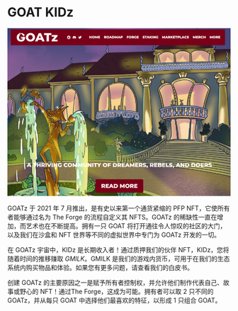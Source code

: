 # GOAT KIDz

![NFT](20220829105334.JPG)

GOATz 于 2021 年 7 月推出，是有史以来第一个通货紧缩的 PFP NFT，它使所有者能够通过名为 The Forge 的流程自定义其 NFTS。GOATz 的稀缺性一直在增加，而艺术也在不断提高。拥有一只 GOAT 将打开通往令人惊叹的社区的大门，以及我们在沙盒和 NFT 世界等不同的虚拟世界中专门为 GOATz 开发的一切。

在 GOATz 宇宙中，KIDz 是长期收入者！通过质押我们的伙伴 NFT，KIDz，您将随着时间的推移赚取 $GMILK。$GMILK 是我们的游戏内货币，可用于在我们的生态系统内购买物品和体验。如果您有更多问题，请查看我们的白皮书。

创建 GOATz 的主要原因之一是赋予所有者控制权，并允许他们制作代表自己、故事或野心的 NFT！通过The Forge，这成为可能。拥有者可以取 2 只不同的 GOATz，并从每只 GOAT 中选择他们最喜欢的特征，以形成 1 只组合 GOAT。
